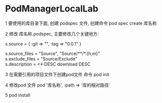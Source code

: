 # PodManagerLocalLab


1 要使用的库目录下面, 创建 podspec 文件, 
  创建命令  pod spec create 库名称  
  
2 修改 库名称.podspec, 主要修改几个关键地方:

 s.source       = { :git => "", :tag => "0.0.1" }  
 
 s.source_files  = "Source", "Source/**/*.{h,m}"  
 s.exclude_files = "Source/Exclude"  
     s.description  = <<-DESC
                       download
                    DESC

3 在需要引用的项目文件下创建pod文件   命令 pod init
  
4 修改pod 文件 
    pod '库名称', :path => '库的相对路径'  

5  pod install
